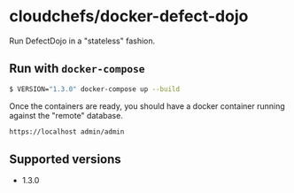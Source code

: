 # cloudchefs/docker-defect-dojo

Run DefectDojo in a "stateless" fashion.

## Run with `docker-compose`
```bash
$ VERSION="1.3.0" docker-compose up --build
```

Once the containers are ready, you should have a docker container running against the "remote" database.

```bash
https://localhost admin/admin
```

## Supported versions
- 1.3.0
